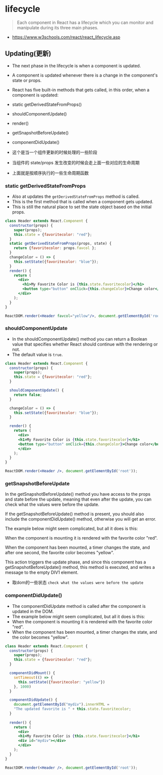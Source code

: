 # lifecycle
> Each component in React has a lifecycle which you can monitor and manipulate during its three main phases.
- https://www.w3schools.com/react/react_lifecycle.asp

## Updating(更新)
- The next phase in the lifecycle is when a component is updated.
- A component is updated whenever there is a change in the component's state or props.
- React has five built-in methods that gets called, in this order, when a component is updated:

- static getDerivedStateFromProps()
- shouldComponentUpdate()
- render()
- getSnapshotBeforeUpdate()
- componentDidUpdate()

- 这个是当一个组件更新的时候处理的一些阶段
- 当组件的 state/props 发生改变的时候会走上面一些对应的生命周期
- 上面就是按顺序执行的一些生命周期函数


### static getDerivedStateFromProps
- Also at updates the `getDerivedStateFromProps` method is called. 
- This is the first method that is called when a component gets updated.
- This is still the natural place to set the state object based on the initial props.

```jsx
class Header extends React.Component {
  constructor(props) {
    super(props);
    this.state = {favoritecolor: "red"};
  }
  static getDerivedStateFromProps(props, state) {
    return {favoritecolor: props.favcol };
  }
  changeColor = () => {
    this.setState({favoritecolor: "blue"});
  }
  render() {
    return (
      <div>
        <h1>My Favorite Color is {this.state.favoritecolor}</h1>
        <button type="button" onClick={this.changeColor}>Change color</button>
      </div>
    );
  }
}

ReactDOM.render(<Header favcol="yellow"/>, document.getElementById('root'));
```

### shouldComponentUpdate
- In the shouldComponentUpdate() method you can return a Boolean value that specifies whether React should continue with the rendering or not.
- The default value is `true`.


```jsx
class Header extends React.Component {
  constructor(props) {
    super(props);
    this.state = {favoritecolor: "red"};
  }

  shouldComponentUpdate() {
    return false;
  }

  changeColor = () => {
    this.setState({favoritecolor: "blue"});
  }

  render() {
    return (
      <div>
      <h1>My Favorite Color is {this.state.favoritecolor}</h1>
      <button type="button" onClick={this.changeColor}>Change color</button>
      </div>
    );
  }
}

ReactDOM.render(<Header />, document.getElementById('root'));
```

### getSnapshotBeforeUpdate

In the getSnapshotBeforeUpdate() method you have access to the props and state before the update, meaning that even after the update, you can check what the values were before the update.

If the getSnapshotBeforeUpdate() method is present, you should also include the componentDidUpdate() method, otherwise you will get an error.

The example below might seem complicated, but all it does is this:

When the component is mounting it is rendered with the favorite color "red".

When the component has been mounted, a timer changes the state, and after one second, the favorite color becomes "yellow".

This action triggers the update phase, and since this component has a getSnapshotBeforeUpdate() method, this method is executed, and writes a message to the empty DIV1 element.

- 取dom的一些状态 `check what the values were before the update`

### componentDidUpdate()
- The componentDidUpdate method is called after the component is updated in the DOM.
- The example below might seem complicated, but all it does is this:
- When the component is mounting it is rendered with the favorite color "red".
- When the component has been mounted, a timer changes the state, and the color becomes "yellow".

```jsx
class Header extends React.Component {
  constructor(props) {
    super(props);
    this.state = {favoritecolor: "red"};
  }

  componentDidMount() {
    setTimeout(() => {
      this.setState({favoritecolor: "yellow"})
    }, 1000)
  }

  componentDidUpdate() {
    document.getElementById("mydiv").innerHTML =
    "The updated favorite is " + this.state.favoritecolor;
  }
  
  render() {
    return (
      <div>
      <h1>My Favorite Color is {this.state.favoritecolor}</h1>
      <div id="mydiv"></div>
      </div>
    );
  }
}

ReactDOM.render(<Header />, document.getElementById('root'));
```




